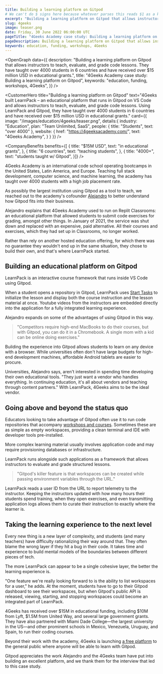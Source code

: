 ```yaml
---
title: Building a learning platform on Gitpod
# We can't do $ signs here because whatever parses this reads $1 as a keyword and injects <script type="module" in its place
excerpt: "Building a learning platform on Gitpod that allows instructors to teach, evaluate, and grade code lessons. They have taught over 4000 students in 6 countries and have received over 15 million USD in educational grants."
slug: 4geeks
image: teaser.png
date: Friday, 30 June 2022 06:00:00 UTC
pageTitle: "4Geeks Academy case study: Building a learning platform on Gitpod"
pageDescription: Building a learning platform on Gitpod that allows instructors to teach, evaluate, and grade code lessons. They have taught over 4000 students in 6 countries and have received over 15 million USD in educational grants.
keywords: education, funding, workshops, 4Geeks
---
```


<script lang="ts" context="module">
  export const prerender = true;
</script>

<script lang="ts">
	import CustomerHero from "$lib/components/customers/customer-hero.svelte";
	import CompanyBenefits from "$lib/components/customers/company-benefits.svelte";
	import Section from "$lib/components/section.svelte";
	import Story from "$lib/components/customers/story.svelte";
	import Quote from "$lib/components/quote.svelte";
  	import OpenGraph from "$lib/components/open-graph.svelte";
</script>

<OpenGraph
data={{
    description: "Building a learning platform on Gitpod that allows instructors to teach, evaluate, and grade code lessons. They have taught over 4000 students in 6 countries and have received over $15 million USD in educational grants.",
    title: "4Geeks Academy case study: Building a learning platform on Gitpod",
    keywords: "education, funding, workshops, 4Geeks",
  }}
/>

<CustomerHero
title="Building a learning platform on Gitpod"
text="4Geeks built LearnPack – an educational platform that runs in Gitpod on VS Code and allows instructors to teach, evaluate, and grade code lessons. Using LearnPack and Gitpod, they have taught over 4000 students in 6 countries and have received over $15 million USD in educational grants."
card={{
		image: "/images/education/4geeks/teaser.png",
		details:{
			industry: "Education",
			plan: "Team Unlimited, SaaS",
			people: {
				title: "Students",
				text: "over 4000"
			},
			website: {
				href: "https://4geeksacademy.com/",
				text: "4Geeks Academy",
			}
		}
	}}
/>

<CompanyBenefits
benefits={[
{
title: "$15M USD",
text: "in educational grants",
},
{
title: "6 countries",
text: "teaching students",
},
{
title: "4000+",
text: "students taught w/ Gitpod",
}]}
/>

<Section>
	<Quote
		quote="I would rather shut down the academy than stop using Gitpod."
		author={{
			name: "Alejandro",
			jobTitle: "Founder of 4Geeks Academy",
		}}
	/>
</Section>

<Story bannerImg="/images/customers/4geeks/banner.png" text="Building a learning platform on Gitpod">

4Geeks Academy is an international code school operating bootcamps in the United States, Latin America, and Europe. Teaching full stack development, computer science, and machine learning, the academy has taught over 4000 students with a high job placement rate.

As possibly the largest institution using Gitpod as a tool to teach, we reached out to the academy's cofounder [Alejandro](https://twitter.com/alesanchezr) to better understand how Gitpod fits into their business.

Alejandro explains that 4Geeks Academy used to run on Replit Classrooms: an educational platform that allowed students to submit code exercises for grading, amongst other things. In January of 2021, the service was shut down and replaced with an expensive, paid alternative. All their courses and exercises, which they had set up in Classrooms, no longer worked.

Rather than rely on another hosted education offering, for which there was no guarantee they wouldn't end up in the same situation, they chose to build their own, and that's where LearnPack started.

## Building an educational platform on Gitpod

LearnPack is an interactive course framework that runs inside VS Code using Gitpod.

When a student opens a repository in Gitpod, LearnPack uses [Start Tasks](https://www.gitpod.io/docs/config-start-tasks) to initialize the lesson and display both the course instruction and the lesson material at once. Youtube videos from the instructors are embedded directly into the application for a fully integrated learning experience.

Alejandro expands on some of the advantages of using Gitpod in this way.

> "Competitors require high-end MacBooks to do their courses, but with Gitpod, you can do it in a Chromebook. A single mom with a kid can be online doing exercises."

Building the experience into Gitpod allows students to learn on any device with a browser. While universities often don't have large budgets for high-end development machines, affordable Android tablets are easier to procure.

Universities, Alejandro says, aren't interested in spending time developing their own educational tools. "They just want a vendor who handles everything. In continuing education, it's all about vendors and teaching through content partners." With LearnPack, 4Geeks aims to be the ideal vendor.

## Going above and beyond the status quo

Educators looking to take advantage of Gitpod often use it to run code repositories that accompany [workshops and courses](https://www.gitpod.io/blog/workshops-as-code). Sometimes these are as simple as empty workspaces, providing a clean terminal and IDE with developer tools pre-installed.

More complex learning material usually involves application code and may require provisioning databases or infrastructure.

LearnPack runs alongside such applications as a framework that allows instructors to evaluate and grade structured lessons.

> "Gitpod's killer feature is that workspaces can be created while passing environment variables through the URL."

LearnPack reads a user ID from the URL to report telemetry to the instructor. Keeping the instructors updated with how many hours their students spend training, when they open exercises, and even transmitting application logs allows them to curate their instruction to exactly where the learner is.

## Taking the learning experience to the next level

Every new thing is a new layer of complexity, and students (and many teachers) have difficulty rationalizing their way around that. They often blame the wrong layer if they hit a bug in their code. It takes time and experience to build mental models of the boundaries between different pieces of tech.

The more LearnPack can appear to be a single cohesive layer, the better the learning experience is.

"One feature we're really looking forward to is the ability to list workspaces for a user," he adds. At the moment, students have to go to their Gitpod dashboard to see their workspaces, but when Gitpod's public API is released, viewing, starting, and stopping workspaces could become an integrated part of LearnPack.

4Geeks has received over $15M in educational funding, including $10M from Lyft, $1.5M from United Way, and several large government grants. They have also partnered with Miami Dade College—the largest university in the US—and other prominent schools in Mexico, Venezuela, Uruguay, and Spain, to run their coding courses.

Beyond their work with the academy, 4Geeks is launching [a free platform](https://4geeks.com/) to the general public where anyone will be able to learn with Gitpod.

Gitpod appreciates the work Alejandro and the 4Geeks team have put into building an excellent platform, and we thank them for the interview that led to this case study.

</Story>

